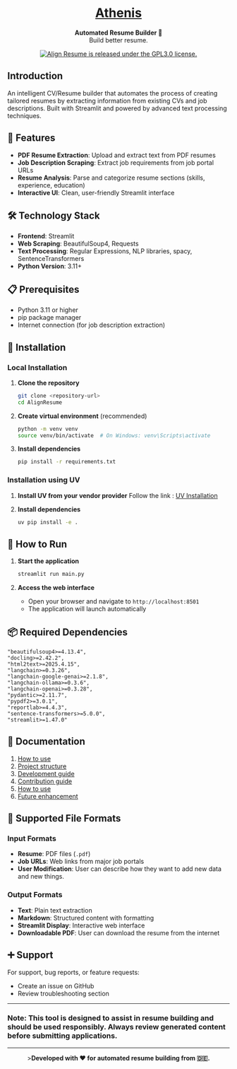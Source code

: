 <h1 align="center">
  <a href="">
    Athenis 
  </a>
</h1>
<p align="center">
  <strong>Automated Resume Builder 📑</strong>
  <br>
  Build better resume.
</p>

<p align="center">
  <a href="https://github.com/HaarisIqubal/AlignResume/blob/main/LICENSE.txt">
    <img src="https://img.shields.io/badge/license-GPL3.0-blue.svg" alt="Align Resume is released under the GPL3.0 license." />
  </a>
</p>

## Introduction
An intelligent CV/Resume builder that automates the process of creating tailored resumes by extracting information from existing CVs and job descriptions. Built with Streamlit and powered by advanced text processing techniques.

## 🚀 Features

- **PDF Resume Extraction**: Upload and extract text from PDF resumes
- **Job Description Scraping**: Extract job requirements from job portal URLs
- **Resume Analysis**: Parse and categorize resume sections (skills, experience, education)
- **Interactive UI**: Clean, user-friendly Streamlit interface

## 🛠️ Technology Stack

- **Frontend**: Streamlit
- **Web Scraping**: BeautifulSoup4, Requests
- **Text Processing**: Regular Expressions, NLP libraries, spacy, SentenceTransformers
- **Python Version**: 3.11+

## 📋 Prerequisites

- Python 3.11 or higher
- pip package manager
- Internet connection (for job description extraction)

## 🔧 Installation

### Local Installation

1. **Clone the repository**
   ```bash
   git clone <repository-url>
   cd AlignResume
   ```

2. **Create virtual environment** (recommended)
   ```bash
   python -m venv venv
   source venv/bin/activate  # On Windows: venv\Scripts\activate
   ```

3. **Install dependencies**
   ```bash
   pip install -r requirements.txt
   ```

### Installation using UV

1. **Install UV from your vendor provider**
   Follow the link : [UV Installation](https://docs.astral.sh/uv/getting-started/installation/)

2. **Install dependencies**
   ```bash
   uv pip install -e .
   ```

## 🚀 How to Run

1. **Start the application**
   ```bash
   streamlit run main.py
   ```

2. **Access the web interface**
   - Open your browser and navigate to `http://localhost:8501`
   - The application will launch automatically

## 📦 Required Dependencies

```
"beautifulsoup4>=4.13.4",
"docling>=2.42.2",
"html2text>=2025.4.15",
"langchain>=0.3.26",
"langchain-google-genai>=2.1.8",
"langchain-ollama>=0.3.6",
"langchain-openai>=0.3.28",
"pydantic>=2.11.7",
"pypdf2>=3.0.1",
"reportlab>=4.4.3",
"sentence-transformers>=5.0.0",
"streamlit>=1.47.0"
```

## 📃 Documentation

1. [How to use](https://github.com/HaarisIqubal/AlignResume/wiki/Usage-Guide)
2. [Project structure](https://github.com/HaarisIqubal/AlignResume/wiki/Project-Structure)
3. [Development guide](https://github.com/HaarisIqubal/AlignResume/wiki/Development-Guide)
4. [Contribution guide](https://github.com/HaarisIqubal/AlignResume/wiki/Contribution-Guide)
5. [How to use](https://github.com/HaarisIqubal/AlignResume/wiki/Usage-Guide)
6. [Future enhancement](https://github.com/HaarisIqubal/AlignResume/wiki/Future-Enhancement)

## 💾 Supported File Formats

### Input Formats
- **Resume**: PDF files (`.pdf`)
- **Job URLs**: Web links from major job portals
- **User Modification**: User can describe how they want to add new data and new things.

### Output Formats
- **Text**: Plain text extraction
- **Markdown**: Structured content with formatting
- **Streamlit Display**: Interactive web interface
- **Downloadable PDF**: User can download the resume from the internet

## ➕ Support

For support, bug reports, or feature requests:
- Create an issue on GitHub
- Review troubleshooting section

---

### **Note**: This tool is designed to assist in resume building and should be used responsibly. Always review generated content before submitting applications.

---

<p align="center">><strong>Developed with ❤️ for automated resume building from 🇩🇪.</strong> </p>
